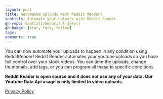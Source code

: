 ```yaml
---
layout: post
title: Automated uploads with Reddit Reader!
subtitle: Automate your uploads with Reddit Reader
gh-repo: daattali/beautiful-jekyll
gh-badge: [star, fork, follow]
tags:
comments: true
---
```


You can now automate your uploads to happen in any condition using RedditReader!
Reddit Reader automates your youtube uploads so you have full control over your stock videos. You can time the uploads, change thumbnails, add tags, or you can program all these to specific conditions.

**Reddit Reader is open source and it does not use any of your data. Our Youtube Data Api usage is only limited to video uploads.**

[Privacy Policy](https://www.freeprivacypolicy.com/live/b43606b2-8558-4fba-ae93-d2ff805139bc)

